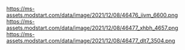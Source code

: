 https://ms-assets.modstart.com/data/image/2021/12/08/46476_iivm_6600.png
https://ms-assets.modstart.com/data/image/2021/12/08/46477_xhbh_4657.png
https://ms-assets.modstart.com/data/image/2021/12/08/46477_dlt7_3504.png
